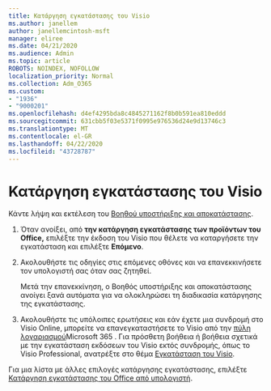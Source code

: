 ```yaml
---
title: Κατάργηση εγκατάστασης του Visio
ms.author: janellem
author: janellemcintosh-msft
manager: eliree
ms.date: 04/21/2020
ms.audience: Admin
ms.topic: article
ROBOTS: NOINDEX, NOFOLLOW
localization_priority: Normal
ms.collection: Adm_O365
ms.custom:
- "1936"
- "9000201"
ms.openlocfilehash: d4ef4295bda8c4845271162f8b0b591ea810eddd
ms.sourcegitcommit: 631cbb5f03e5371f0995e976536d24e9d13746c3
ms.translationtype: MT
ms.contentlocale: el-GR
ms.lasthandoff: 04/22/2020
ms.locfileid: "43728787"
---
```

# <a name="uninstall-visio"></a>Κατάργηση εγκατάστασης του Visio

Κάντε λήψη και εκτέλεση του [Βοηθού υποστήριξης και αποκατάστασης](https://aka.ms/SARA-OfficeUninstall-Alchemy).
  
1. Όταν ανοίξει, από **την κατάργηση εγκατάστασης των προϊόντων του Office,** επιλέξτε την έκδοση του Visio που θέλετε να καταργήσετε την εγκατάσταση και επιλέξτε **Επόμενο**. 
    
2. Ακολουθήστε τις οδηγίες στις επόμενες οθόνες και να επανεκκινήσετε τον υπολογιστή σας όταν σας ζητηθεί.
    
    Μετά την επανεκκίνηση, ο Βοηθός υποστήριξης και αποκατάστασης ανοίγει ξανά αυτόματα για να ολοκληρώσει τη διαδικασία κατάργησης της εγκατάστασης.
    
3. Ακολουθήστε τις υπόλοιπες ερωτήσεις και εάν έχετε μια συνδρομή στο Visio Online, μπορείτε να επανεγκαταστήσετε το Visio από την [πύλη λογαριασμού](https://portal.office.com/account#installs)Microsoft 365 . Για πρόσθετη βοήθεια ή βοήθεια σχετικά με την εγκατάσταση εκδόσεων του Visio εκτός συνδρομής, όπως το Visio Professional, ανατρέξτε στο θέμα [Εγκατάσταση του Visio](https://support.office.com/article/f98f21e3-aa02-4827-9167-ddab5b025710?wt.mc_id=OfficeAdm_ClientDIA_Alchemy1936). 
    
Για μια λίστα με άλλες επιλογές κατάργησης εγκατάστασης, επιλέξτε [Κατάργηση εγκατάστασης του Office από υπολογιστή](https://support.office.com/article/9dd49b83-264a-477a-8fcc-2fdf5dbf61d8?wt.mc_id=OfficeAdm_ClientDIA_Alchemy1936).